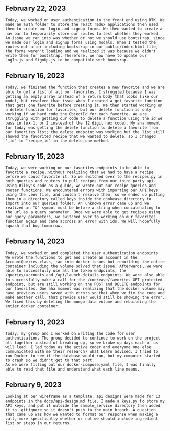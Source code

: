 ## February 22, 2023
    Today, we worked on user authentication in the front end using RTK. We made an auth folder to store the react redux applications then used them to create our login and signup forms. We then wanted to create a nav bar to temporarily store our routes to test whether they worked. An issue we ran into was whether or not we should use bootstrap, since we made our login and signup forms using modals. When I tested the routes out after including bootstrap in our public/index.html file, the forms weren't loading and we realized it was because we didn't write them for bootstrap. Therefore, we now have to update our LogIn.js and SignUp.js to be compatible with bootsrap. 


## February 16, 2023
    Today, we finished the function that creates a new favorite and we are able to get a list of all our favorites. I struggled because I was getting an empty array instead of a return body that looks like our model, but resolved that issue when I created a get_favorite function that gets one favorite before creating it. We then started working on a delete function for favorites, but our delete function is only working if we hard code the ObjectId for each favorite. We are struggling with getting our code to delete a function using the id we pass in (ex 1, or 2 instead of the 12 digit hex code). My aha moment for today was getting the delete function to delete a favorite from our favorites list; the delete endpoint was working but the list still showed the favorited recipe that we wanted to delete, so I changed "_id" to "recipe_id" in the delete_one method.

## February 15, 2023
    Today, we were working on our favorites endpoints to be able to favorite a recipe, without realizing that we had to have a recipe before we could favorite it. So we switched over to the recipes.py in both queries and routers to pull recipes from our third party api. Using Riley's code as a guide, we wrote out our recipe queries and router functions. We encountered errors with importing our API keys using the .env file, and couldn't resolve them, so we ended up putting them in a directory called keys inside the cookease directory to import into our queries folder. An unknown error came up and we realized an "&" symbol must be before a string when concatenating to the url as a query parameter. Once we were able to get recipes using our query parameters, we switched over to working on our favorites function again and came accross an error with ids. We will hopefully squash that bug tomorrow.

## February 14, 2023
    Today, we worked on and completed the user authentication endpoints. We wrote the functions to get and create an account in the AccountQueries class, ran into docker issues but rebuilding the entire container including the volume solved that issue. Afterwards, we were able to successfully use all the token endpoints, the /queries/accounts and /api/launch-details endpoints. We were also able to successfully make a call for the /cookease/favorites GET protected endpoint, but are still working on the POST and DELETE endpoints for our favorites. One aha moment was realizing that the docker volume may have previous users saved with errors so that when we fix the code and make another call, that previos user would still be showing the error. We fixed this by deleting the mongo-data volume and rebuilding the entier docker container.

## February 13, 2023
    Today, my group and I worked on writing the code for user authentication. The group decided to continue to work on the project all together instead of breaking up, so we broke up days each of us will lead. I led today as the active coder and everyone one else communicated with me their research/ what Learn advised. I tried to run Docker to see if the database would run, but my computer started to crash so we didn't get to that part.
    As we were filling out our docker-compose.yaml file, I was finally able to read that file and understand what each line means.

## February 9, 2023
    Looking at our wireframe as a template, api designs were made for 13 endpoints in the docs/api-design.md file. I made a keys.py to store my API keys, and put it outside the sample_service directory then added it to .gitignore so it doesn't push to the main branch. A question that came up was how we wanted to format our response when making a call, more specifically whether or not we should include ingredient list or steps in our returns.
